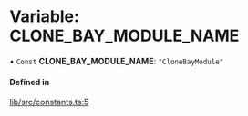 # Variable: CLONE\_BAY\_MODULE\_NAME

• `Const` **CLONE\_BAY\_MODULE\_NAME**: ``"CloneBayModule"``

#### Defined in

[lib/src/constants.ts:5](https://github.com/joonashak/nestjs-clone-bay/blob/a434a6f/lib/src/constants.ts#L5)
